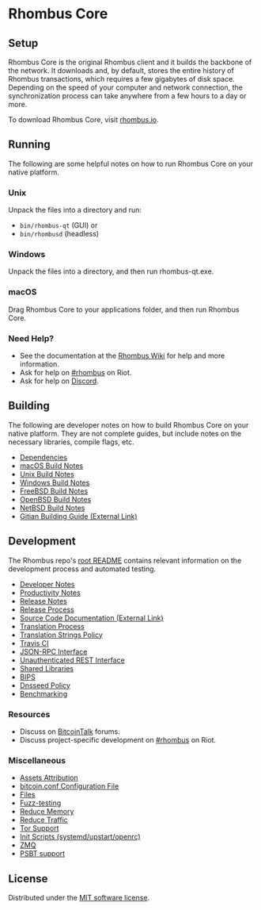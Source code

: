 Rhombus Core
=============

Setup
---------------------
Rhombus Core is the original Rhombus client and it builds the backbone of the network. It downloads and, by default, stores the entire history of Rhombus transactions, which requires a few gigabytes of disk space. Depending on the speed of your computer and network connection, the synchronization process can take anywhere from a few hours to a day or more.

To download Rhombus Core, visit [rhombus.io](https://rhombus.io/downloads/).

Running
---------------------
The following are some helpful notes on how to run Rhombus Core on your native platform.

### Unix

Unpack the files into a directory and run:

- `bin/rhombus-qt` (GUI) or
- `bin/rhombusd` (headless)

### Windows

Unpack the files into a directory, and then run rhombus-qt.exe.

### macOS

Drag Rhombus Core to your applications folder, and then run Rhombus Core.

### Need Help?

* See the documentation at the [Rhombus Wiki](https://rhombus.wiki/start)
for help and more information.
* Ask for help on [#rhombus](https://riot.im/app/#/room/#rhombus:matrix.org) on Riot.
* Ask for help on [Discord](https://discord.me/rhombus).

Building
---------------------
The following are developer notes on how to build Rhombus Core on your native platform. They are not complete guides, but include notes on the necessary libraries, compile flags, etc.

- [Dependencies](dependencies.md)
- [macOS Build Notes](build-osx.md)
- [Unix Build Notes](build-unix.md)
- [Windows Build Notes](build-windows.md)
- [FreeBSD Build Notes](build-freebsd.md)
- [OpenBSD Build Notes](build-openbsd.md)
- [NetBSD Build Notes](build-netbsd.md)
- [Gitian Building Guide (External Link)](https://github.com/bitcoin-core/docs/blob/master/gitian-building.md)

Development
---------------------
The Rhombus repo's [root README](/README.md) contains relevant information on the development process and automated testing.

- [Developer Notes](developer-notes.md)
- [Productivity Notes](productivity.md)
- [Release Notes](release-notes.md)
- [Release Process](release-process.md)
- [Source Code Documentation (External Link)](https://doxygen.bitcoincore.org/)
- [Translation Process](translation_process.md)
- [Translation Strings Policy](translation_strings_policy.md)
- [Travis CI](travis-ci.md)
- [JSON-RPC Interface](JSON-RPC-interface.md)
- [Unauthenticated REST Interface](REST-interface.md)
- [Shared Libraries](shared-libraries.md)
- [BIPS](bips.md)
- [Dnsseed Policy](dnsseed-policy.md)
- [Benchmarking](benchmarking.md)

### Resources
* Discuss on [BitcoinTalk](https://bitcointalk.org/index.php?topic=1835782.0) forums.
* Discuss project-specific development on [#rhombus](https://riot.im/app/#/room/#rhombus-dev:matrix.org) on Riot.

### Miscellaneous
- [Assets Attribution](assets-attribution.md)
- [bitcoin.conf Configuration File](bitcoin-conf.md)
- [Files](files.md)
- [Fuzz-testing](fuzzing.md)
- [Reduce Memory](reduce-memory.md)
- [Reduce Traffic](reduce-traffic.md)
- [Tor Support](tor.md)
- [Init Scripts (systemd/upstart/openrc)](init.md)
- [ZMQ](zmq.md)
- [PSBT support](psbt.md)

License
---------------------
Distributed under the [MIT software license](/COPYING).

